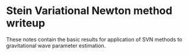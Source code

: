 # Stein Variational Newton method writeup

These notes contain the basic results for application of SVN methods to gravitational wave parameter estimation.
